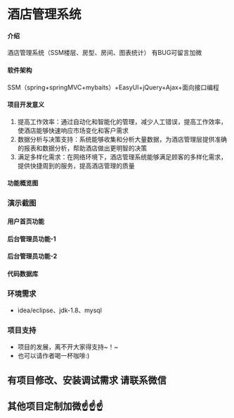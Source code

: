 # 酒店管理系统

#### 介绍
酒店管理系统（SSM楼层、房型、房间、图表统计）
有BUG可留言加微

#### 软件架构
SSM（spring+springMVC+mybaits）+EasyUI+jQuery+Ajax+面向接口编程


#### 项目开发意义

1.  提高工作效率：通过自动化和智能化的管理，减少人工错误，提高工作效率，使酒店能够快速响应市场变化和客户需求
2.  数据分析与决策支持：系统能够收集和分析大量数据，为酒店管理层提供准确的报表和数据分析，帮助酒店做出更明智的决策
3.  满足多样化需求：在网络环境下，酒店管理系统能够满足顾客的多样化需求，提供快捷周到的服务，提高酒店管理的质量

#### 功能概览图


### 演示截图
#### 用户首页功能


#### 后台管理员功能-1


#### 后台管理员功能-2


#### 代码数据库



### 环境需求
- idea/eclipse、jdk-1.8、mysql

### 项目支持
- 项目的发展，离不开大家得支持~！~
- 也可以请作者喝一杯咖啡:)


## 有项目修改、安装调试需求 请联系微信


## 其他项目定制加微☝☝☝


